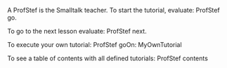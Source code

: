 A ProfStef is the Smalltalk teacher. To start the tutorial, evaluate:ProfStef go.To go to the next lesson evaluate:ProfStef next.To execute your own tutorial:ProfStef goOn: MyOwnTutorialTo see a table of contents with all defined tutorials:ProfStef contents